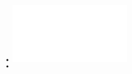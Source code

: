 - ![These aren't the effects you're looking for.pdf](../assets/These_aren't_the_effects_you're_looking_for_1634001689977_0.pdf)
-